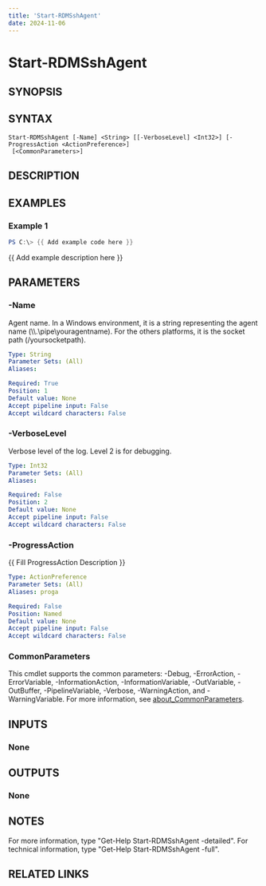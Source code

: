 ```yaml
---
title: 'Start-RDMSshAgent'
date: 2024-11-06
---
```



# Start-RDMSshAgent

## SYNOPSIS

## SYNTAX

```
Start-RDMSshAgent [-Name] <String> [[-VerboseLevel] <Int32>] [-ProgressAction <ActionPreference>]
 [<CommonParameters>]
```

## DESCRIPTION
## EXAMPLES

### Example 1
```powershell
PS C:\> {{ Add example code here }}
```

{{ Add example description here }}

## PARAMETERS

### -Name
Agent name.
In a Windows environment, it is a string representing the agent name (\\\\.\pipe\youragentname).
For the others platforms, it is the socket path (/yoursocketpath).

```yaml
Type: String
Parameter Sets: (All)
Aliases:

Required: True
Position: 1
Default value: None
Accept pipeline input: False
Accept wildcard characters: False
```

### -VerboseLevel
Verbose level of the log.
Level 2 is for debugging.

```yaml
Type: Int32
Parameter Sets: (All)
Aliases:

Required: False
Position: 2
Default value: None
Accept pipeline input: False
Accept wildcard characters: False
```

### -ProgressAction
{{ Fill ProgressAction Description }}

```yaml
Type: ActionPreference
Parameter Sets: (All)
Aliases: proga

Required: False
Position: Named
Default value: None
Accept pipeline input: False
Accept wildcard characters: False
```

### CommonParameters
This cmdlet supports the common parameters: -Debug, -ErrorAction, -ErrorVariable, -InformationAction, -InformationVariable, -OutVariable, -OutBuffer, -PipelineVariable, -Verbose, -WarningAction, and -WarningVariable. For more information, see [about_CommonParameters](http://go.microsoft.com/fwlink/?LinkID=113216).

## INPUTS

### None
## OUTPUTS

### None
## NOTES
For more information, type "Get-Help Start-RDMSshAgent -detailed".
For technical information, type "Get-Help Start-RDMSshAgent -full".

## RELATED LINKS
